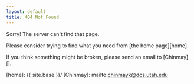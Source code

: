 ```yaml
---
layout: default
title: 404 Not Found
---
```

Sorry! The server can't find that page.

Please consider trying to find what you need from [the home page][home].

If you think something might be broken, please send an email to [Chinmay][].

[home]: {{ site.base }}/
[Chinmay]: mailto:chinmayk@dcs.utah.edu

